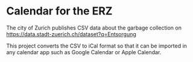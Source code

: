 # Calendar for the ERZ

The city of Zurich publishes CSV data about the garbage collection on
https://data.stadt-zuerich.ch/dataset?q=Entsorgung

This project converts the CSV to iCal format so that it can be imported in any calendar app
such as Google Calendar or Apple Calendar.

